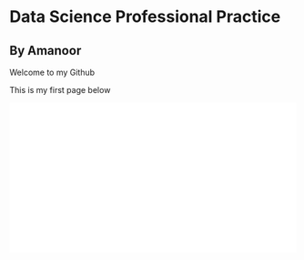 # Data Science Professional Practice

## By Amanoor

Welcome to my Github

This is my first page below

![omglogo](images/OMG-White-Logo.png)

